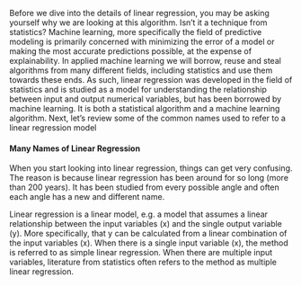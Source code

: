 Before we dive into the details of linear regression, you may be asking yourself why we are
looking at this algorithm. Isn’t it a technique from statistics?
Machine learning, more specifically the field of predictive modeling is primarily concerned
with minimizing the error of a model or making the most accurate predictions possible, at the
expense of explainability. In applied machine learning we will borrow, reuse and steal algorithms
from many different fields, including statistics and use them towards these ends.
As such, linear regression was developed in the field of statistics and is studied as a model
for understanding the relationship between input and output numerical variables, but has
been borrowed by machine learning. It is both a statistical algorithm and a machine learning
algorithm. Next, let’s review some of the common names used to refer to a linear regression
model

#### Many Names of Linear Regression
When you start looking into linear regression, things can get very confusing. The reason is
because linear regression has been around for so long (more than 200 years). It has been studied
from every possible angle and often each angle has a new and different name.

Linear regression is a linear model, e.g. a model that assumes a linear relationship between
the input variables (x) and the single output variable (y). More specifically, that y can be
calculated from a linear combination of the input variables (x). When there is a single input
variable (x), the method is referred to as simple linear regression. When there are multiple
input variables, literature from statistics often refers to the method as multiple linear regression.

